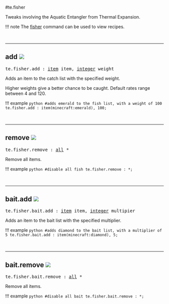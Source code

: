 #te.fisher

Tweaks involving the Aquatic Entangler from Thermal Expansion.

!!! note
	The [fisher](/commands/te/#te-fisher) command can be used to view recipes.

<br>

---
## add ![](/img/version_1.12.png)

<pre>te.fisher.add : <a href="/arguments/item/">item</a> item, <a href="/arguments/integer/">integer</a> weight</pre>

Adds an item to the catch list with the specified weight.

Higher weights give a better chance to be caught. Default rates range between 4 and 120.

!!! example
	```python
	#adds emerald to the fish list, with a weight of 100
	te.fisher.add : item(minecraft:emerald), 100;
	```

<br>

---
## remove ![](/img/version_1.12.png)

<pre>te.fisher.remove : <a href="/arguments/all/">all</a> *</pre>

Remove all items.

!!! example
	```python
	#disable all fish
	te.fisher.remove : *;
	```

<br>

---
## bait.add ![](/img/version_1.12.png)

<pre>te.fisher.bait.add : <a href="/arguments/item/">item</a> item, <a href="/arguments/integer/">integer</a> multipier</pre>

Adds an item to the bait list with the specified multiplier.

!!! example
	```python
	#adds diamond to the bait list, with a multiplier of 5
	te.fisher.bait.add : item(minecraft:diamond), 5;
	```

<br>

---
## bait.remove ![](/img/version_1.12.png)

<pre>te.fisher.bait.remove : <a href="/arguments/all/">all</a> *</pre>

Remove all items.

!!! example
	```python
	#disable all bait
	te.fisher.bait.remove : *;
	```

<br>